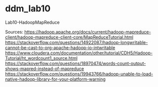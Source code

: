 # ddm_lab10
Lab10-HadoopMapReduce

Sources:
https://hadoop.apache.org/docs/current/hadoop-mapreduce-client/hadoop-mapreduce-client-core/MapReduceTutorial.html
https://stackoverflow.com/questions/14922087/hadoop-longwritable-cannot-be-cast-to-org-apache-hadoop-io-intwritable
https://www.cloudera.com/documentation/other/tutorial/CDH5/Hadoop-Tutorial/ht_wordcount1_source.html
https://stackoverflow.com/questions/18970474/words-count-output-shows-mapred-instead-of-mapreduce
https://stackoverflow.com/questions/19943766/hadoop-unable-to-load-native-hadoop-library-for-your-platform-warning

